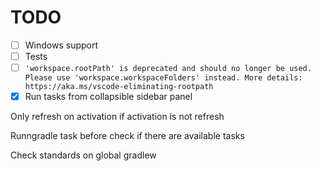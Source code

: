 # TODO

- [ ] Windows support
- [ ] Tests
- [ ] `'workspace.rootPath' is deprecated and should no longer be used. Please use 'workspace.workspaceFolders' instead. More details: https://aka.ms/vscode-eliminating-rootpath`
- [x] Run tasks from collapsible sidebar panel

Only refresh on activation if activation is not refresh

Runngradle task before check if there are available tasks

Check standards on global gradlew
